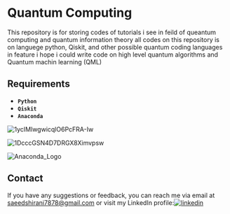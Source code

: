 # Quantum Computing
This repository is for storing codes of tutorials i see in feild of queantum computing and quantum information theory
all codes on this repository is on languege python, Qiskit, and other possible quantum coding languages
in feature i hope i could write code on high level quantum algorithms and Quantum machin learning (QML)



##  Requirements


- **`Python`**
- **`Qiskit`**
- **`Anaconda`**
  
![1ycIMlwgwicqlO6PcFRA-Iw](https://i.ibb.co/Qmp8xv3/1yc-IMlwgwicql-O6-Pc-FRA-Iw.webp)

![1DcccGSN4D7DRGX8Ximvpsw](https://i.ibb.co/bHvW8JV/1-Dccc-GSN4-D7-DRGX8-Ximvpsw.webp)

![Anaconda_Logo](https://github.com/saeedshiranii/Quantum_Computing/assets/77902443/1c8b1857-51fa-48f6-8c40-7ca2fd4a79c8)





## Contact

If you have any suggestions or feedback, you can reach me via email at saeedshirani7878@gmail.com
or visit my LinkedIn profile:[![linkedin](https://img.shields.io/badge/linkedin-0A66C2?style=for-the-badge&logo=linkedin&logoColor=white)](https://www.linkedin.com/in/saeed-shirani)
